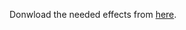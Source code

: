 Donwload the needed effects from [here](https://docs.banuba.com/face-ar-sdk-v1/overview/demo_face_filters).